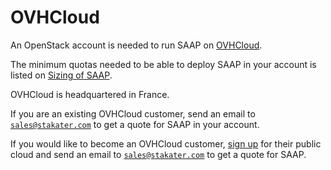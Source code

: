 # OVHCloud

An OpenStack account is needed to run SAAP on [OVHCloud](https://www.ovhcloud.com/en/).

The minimum quotas needed to be able to deploy SAAP in your account is listed on [Sizing of SAAP](../../for-administrators/plan-your-environment/sizing.md).

OVHCloud is headquartered in France.

If you are an existing OVHCloud customer, send an email to [`sales@stakater.com`](mailto:sales@stakater.com) to get a quote for SAAP in your account.

If you would like to become an OVHCloud customer, [sign up](https://www.ovhcloud.com/en/public-cloud/) for their public cloud and send an email to [`sales@stakater.com`](mailto:sales@stakater.com) to get a quote for SAAP.
